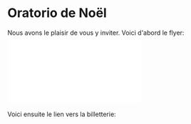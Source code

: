 # Oratorio de Noël
Nous avons le plaisir de vous y inviter. Voici d'abord le flyer:
![](flyer.pdf)

Voici ensuite le lien vers la billetterie:
